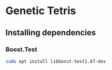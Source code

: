 # Genetic Tetris

## Installing dependencies
### Boost.Test
```sh
sudo apt install libboost-test1.67-dev
```
